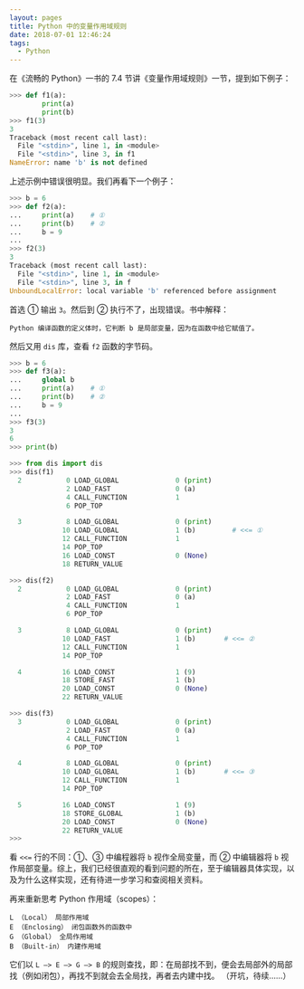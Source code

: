 ```yaml
---
layout: pages
title: Python 中的变量作用域规则
date: 2018-07-01 12:46:24
tags:
  - Python
---
```


在《流畅的 Python》一书的 7.4 节讲《变量作用域规则》一节，提到如下例子：

```python
>>> def f1(a):
        print(a)
        print(b)
>>> f1(3)
3
Traceback (most recent call last):
  File "<stdin>", line 1, in <module>
  File "<stdin>", line 3, in f1
NameError: name 'b' is not defined
```

上述示例中错误很明显。我们再看下一个例子：

```python
>>> b = 6
>>> def f2(a):
...     print(a)    # ①
...     print(b)    # ②
...     b = 9
...
>>> f2(3)
3
Traceback (most recent call last):
  File "<stdin>", line 1, in <module>
  File "<stdin>", line 3, in f
UnboundLocalError: local variable 'b' referenced before assignment
```

<!-- more -->

首选 ① 输出 `3`。然后到 ② 执行不了，出现错误。书中解释：

    Python 编译函数的定义体时，它判断 b 是局部变量，因为在函数中给它赋值了。

然后又用 `dis` 库，查看 `f2` 函数的字节码。

```python
>>> b = 6
>>> def f3(a):
...     global b
...     print(a)    # ①
...     print(b)    # ②
...     b = 9
...
>>> f3(3)
3
6
>>> print(b)
```

```python
>>> from dis import dis
>>> dis(f1)
  2           0 LOAD_GLOBAL              0 (print)
              2 LOAD_FAST                0 (a)
              4 CALL_FUNCTION            1
              6 POP_TOP

  3           8 LOAD_GLOBAL              0 (print)
             10 LOAD_GLOBAL              1 (b)         # <<= ①
             12 CALL_FUNCTION            1
             14 POP_TOP
             16 LOAD_CONST               0 (None)
             18 RETURN_VALUE
```

```python
>>> dis(f2)
  2           0 LOAD_GLOBAL              0 (print)
              2 LOAD_FAST                0 (a)
              4 CALL_FUNCTION            1
              6 POP_TOP

  3           8 LOAD_GLOBAL              0 (print)
             10 LOAD_FAST                1 (b)       # <<= ②
             12 CALL_FUNCTION            1
             14 POP_TOP

  4          16 LOAD_CONST               1 (9)
             18 STORE_FAST               1 (b)
             20 LOAD_CONST               0 (None)
             22 RETURN_VALUE
```

```python
>>> dis(f3)
  3           0 LOAD_GLOBAL              0 (print)
              2 LOAD_FAST                0 (a)
              4 CALL_FUNCTION            1
              6 POP_TOP

  4           8 LOAD_GLOBAL              0 (print)
             10 LOAD_GLOBAL              1 (b)       # <<= ③
             12 CALL_FUNCTION            1
             14 POP_TOP

  5          16 LOAD_CONST               1 (9)
             18 STORE_GLOBAL             1 (b)
             20 LOAD_CONST               0 (None)
             22 RETURN_VALUE
>>>
```

看 `<<=` 行的不同：①、③ 中编程器将 `b` 视作全局变量，而 ② 中编辑器将 `b` 视作局部变量。综上，我们已经很直观的看到问题的所在，至于编辑器具体实现，以及为什么这样实现，还有待进一步学习和查阅相关资料。

再来重新思考 Python 作用域（scopes）：

    L （Local） 局部作用域
    E （Enclosing） 闭包函数外的函数中
    G （Global） 全局作用域
    B （Built-in） 内建作用域

它们以 `L –> E –> G –> B` 的规则查找，即：在局部找不到，便会去局部外的局部找（例如闭包），再找不到就会去全局找，再者去内建中找。
（开坑，待续……）
